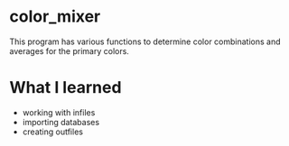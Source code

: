 color_mixer
============

This program has various functions to determine color combinations and averages for the primary colors.

What I learned
============
- working with infiles
- importing databases
- creating outfiles
